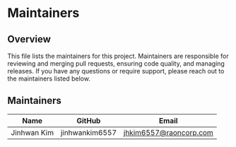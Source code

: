 # Maintainers

## Overview

This file lists the maintainers for this project. Maintainers are responsible for reviewing and merging pull requests, ensuring code quality, and managing releases. 
If you have any questions or require support, please reach out to the maintainers listed below.

## Maintainers

| Name        |     GitHub      |         Email          |
| ----------- | --------------- | ---------------------- |
| Jinhwan Kim | jinhwankim6557  | jhkim6557@raoncorp.com |
